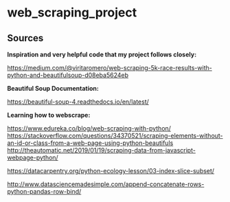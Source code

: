 # web_scraping_project

## Sources

**Inspiration and very helpful code that my project follows closely:**

https://medium.com/@viritaromero/web-scraping-5k-race-results-with-python-and-beautifulsoup-d08eba5624eb

**Beautiful Soup Documentation:**

https://beautiful-soup-4.readthedocs.io/en/latest/

**Learning how to webscrape:**

https://www.edureka.co/blog/web-scraping-with-python/
https://stackoverflow.com/questions/34370521/scraping-elements-without-an-id-or-class-from-a-web-page-using-python-beautifuls
http://theautomatic.net/2019/01/19/scraping-data-from-javascript-webpage-python/

https://datacarpentry.org/python-ecology-lesson/03-index-slice-subset/

http://www.datasciencemadesimple.com/append-concatenate-rows-python-pandas-row-bind/